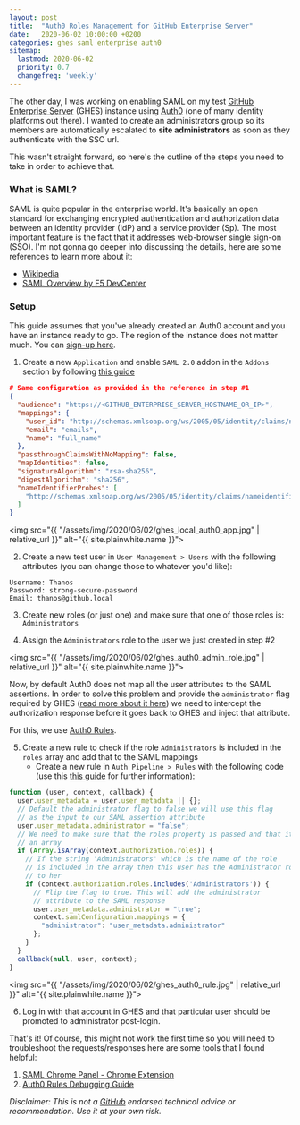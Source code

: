 ```yaml
---
layout: post
title:  "Auth0 Roles Management for GitHub Enterprise Server"
date:   2020-06-02 10:00:00 +0200
categories: ghes saml enterprise auth0
sitemap:
  lastmod: 2020-06-02
  priority: 0.7
  changefreq: 'weekly'
---
```

The other day, I was working on enabling SAML on my test [GitHub Enterprise Server](https://github.com/enterprise) (GHES) instance using [Auth0](https://auth0.com/) (one of many identity platforms out there). I wanted to create an administrators group so its members are automatically escalated to **site administrators** as soon as they authenticate with the SSO url.

This wasn't straight forward, so here's the outline of the steps you need to take in order to achieve that.

### What is SAML?

SAML is quite popular in the enterprise world. It's basically an open standard for exchanging encrypted authentication and authorization data between an identity provider (IdP) and a service provider (Sp). The most important feature is the fact that it addresses web-browser single sign-on (SSO). I'm not gonna go deeper into discussing the details, here are some references to learn more about it:

- [Wikipedia](https://en.wikipedia.org/wiki/Security_Assertion_Markup_Language)
- <i class="icon-youtube"></i>[SAML Overview by F5 DevCenter](https://www.youtube.com/watch?v=i8wFExDSZv0)

### Setup

This guide assumes that you've already created an Auth0 account and you have an instance ready to go. The region of the instance does not matter much. You can [sign-up here](https://auth0.com/signup?&signUpData=%7B%22category%22%3A%22button%22%7D&email=undefined).

1. Create a new `Application` and enable `SAML 2.0` addon in the `Addons` section by following [this guide](https://auth0.com/docs/protocols/saml/saml-apps/github-server)

```json
# Same configuration as provided in the reference in step #1
{
  "audience": "https://<GITHUB_ENTERPRISE_SERVER_HOSTNAME_OR_IP>",
  "mappings": {
    "user_id": "http://schemas.xmlsoap.org/ws/2005/05/identity/claims/nameidentifier",
    "email": "emails",
    "name": "full_name"
  },
  "passthroughClaimsWithNoMapping": false,
  "mapIdentities": false,
  "signatureAlgorithm": "rsa-sha256",
  "digestAlgorithm": "sha256",
  "nameIdentifierProbes": [
    "http://schemas.xmlsoap.org/ws/2005/05/identity/claims/nameidentifier"
  ]
}
```

<img src="{{ "/assets/img/2020/06/02/ghes_local_auth0_app.jpg" | relative_url }}" alt="{{ site.plainwhite.name }}">

2. Create a new test user in `User Management > Users` with the following attributes (you can change those to whatever you'd like):

```
Username: Thanos
Password: strong-secure-password
Email: thanos@github.local
```

3. Create new roles (or just one) and make sure that one of those roles is: `Administrators`

4. Assign the `Administrators` role to the user we just created in step #2

<img src="{{ "/assets/img/2020/06/02/ghes_auth0_admin_role.jpg" | relative_url }}" alt="{{ site.plainwhite.name }}">

Now, by default Auth0 does not map all the user attributes to the SAML assertions. In order to solve this problem and provide the `administrator` flag required by GHES ([read more about it here](https://help.github.com/en/enterprise/2.16/admin/user-management/using-saml#saml-attributes)) we need to intercept the authorization response before it goes back to GHES and inject that attribute.

For this, we use [Auth0 Rules](https://auth0.com/docs/rules).

5. Create a new rule to check if the role `Administrators` is included in the `roles` array and add that to the SAML mappings
    - Create a new rule in `Auth Pipeline > Rules` with the following code (use this [this guide](https://auth0.com/docs/protocols/saml/saml-configuration/saml-assertions) for further information):

```js
function (user, context, callback) {
  user.user_metadata = user.user_metadata || {};
  // Default the administrator flag to false we will use this flag
  // as the input to our SAML assertion attribute
  user.user_metadata.administrator = "false";
  // We need to make sure that the roles property is passed and that it is
  // an array
  if (Array.isArray(context.authorization.roles)) {
    // If the string 'Administrators' which is the name of the role
    // is included in the array then this user has the Administrator role assigned
    // to her
    if (context.authorization.roles.includes('Administrators')) {
      // Flip the flag to true. This will add the administrator
      // attribute to the SAML response
      user.user_metadata.administrator = "true";
      context.samlConfiguration.mappings = {
        "administrator": "user_metadata.administrator"
      };
    }
  }
  callback(null, user, context);
}
```

<img src="{{ "/assets/img/2020/06/02/ghes_auth0_rule.jpg" | relative_url }}" alt="{{ site.plainwhite.name }}">

6. Log in with that account in GHES and that particular user should be promoted to administrator post-login.

That's it! Of course, this might not work the first time so you will need to troubleshoot the requests/responses here are some tools that I found helpful:

1. [SAML Chrome Panel - Chrome Extension](https://chrome.google.com/webstore/detail/saml-chrome-panel/paijfdbeoenhembfhkhllainmocckace?hl=en)
2. [Auth0 Rules Debugging Guide](https://auth0.com/docs/rules/guides/debug)

*Disclaimer: This is not a [GitHub](https://github.com/) endorsed technical advice or recommendation. Use it at your own risk.*